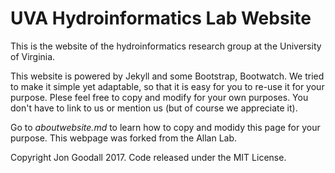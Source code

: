 # UVA Hydroinformatics Lab Website

This is the website of the hydroinformatics research group at the University of Virginia.

This website is powered by Jekyll and some Bootstrap, Bootwatch. We tried to make it simple yet adaptable, so that it is easy for you to re-use it for your purpose. Plese feel free to copy and modify for your own purposes.  You don't have to link to us or mention us (but of course we appreciate it).

Go to *aboutwebsite.md*  to learn how to copy and modidy this page for your purpose. This webpage was forked from the Allan Lab.


Copyright Jon Goodall 2017. Code released under the MIT License.
